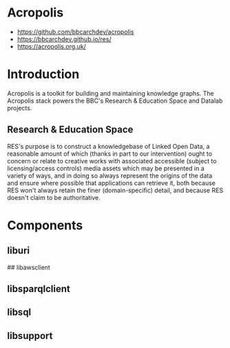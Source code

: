 # Acropolis

* https://github.com/bbcarchdev/acropolis
* https://bbcarchdev.github.io/res/
* https://acropolis.org.uk/

# Introduction

Acropolis is a toolkit for building and maintaining knowledge graphs. The Acropolis stack powers the BBC's Research & Education Space and Datalab projects.

## Research & Education Space

RES's purpose is to construct a knowledgebase of Linked Open Data, a reasonable amount of which (thanks in part to our intervention) ought to concern or relate to creative works with associated accessible (subject to licensing/access controls) media assets which may be presented in a variety of ways, and in doing so always represent the origins of the data and ensure where possible that applications can retrieve it, both because RES won't always retain the finer (domain-specific) detail, and because RES doesn't claim to be authoritative.

# Components

## liburi

## libawsclient

## libsparqlclient

## libsql

## libsupport
